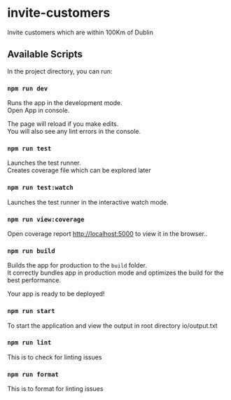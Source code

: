# invite-customers

Invite customers which are within 100Km of Dublin

## Available Scripts

In the project directory, you can run:

### `npm run dev`

Runs the app in the development mode.<br />
Open App in console.

The page will reload if you make edits.<br />
You will also see any lint errors in the console.

### `npm run test`

Launches the test runner.<br />
Creates coverage file which can be explored later

### `npm run test:watch`

Launches the test runner in the interactive watch mode.<br />

### `npm run view:coverage`

Open coverage report [http://localhost:5000](http://localhost:5000) to view it in the browser..<br />

### `npm run build`

Builds the app for production to the `build` folder.<br />
It correctly bundles app in production mode and optimizes the build for the best performance.

Your app is ready to be deployed!

### `npm run start`

To start the application and view the output in root directory io/output.txt

### `npm run lint`

This is to check for linting issues<br />

### `npm run format`

This is to format for linting issues<br />
